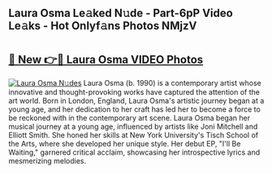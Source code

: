 ## Laura Osma Le𝚊ked N𝚞de - Part-6pP Video Le𝚊ks - Hot Onlyf𝚊ns Photos NMjzV

# <h2><a href="http://ab4743.deff.icu/?id=Laura+Osma">🔗 New 👉🔴 Laura Osma VIDEO Photos</a></h2>

[![Laura Osma N𝚞des](https://i.imgur.com/rIISA9y.gif)](http://ab4743.deff.icu/?id=Laura+Osma)
Laura Osma (b. 1990) is a contemporary artist whose innovative and thought-provoking works have captured the attention of the art world. Born in London, England, Laura Osma's artistic journey began at a young age, and her dedication to her craft has led her to become a force to be reckoned with in the contemporary art scene. Laura Osma began her musical journey at a young age, influenced by artists like Joni Mitchell and Elliott Smith. She honed her skills at New York University's Tisch School of the Arts, where she developed her unique style. Her debut EP, "I'll Be Waiting," garnered critical acclaim, showcasing her introspective lyrics and mesmerizing melodies.
